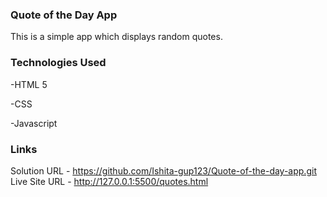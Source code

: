 ### Quote of the Day App

This is a simple app which displays random quotes.

### Technologies Used
-HTML 5

-CSS

-Javascript

### Links
Solution URL - https://github.com/Ishita-gup123/Quote-of-the-day-app.git
Live Site URL - http://127.0.0.1:5500/quotes.html
